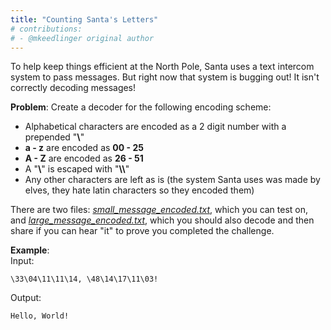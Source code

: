 ```yaml
---
title: "Counting Santa's Letters"
# contributions:
# - @mkeedlinger original author
---
```


To help keep things efficient at the North Pole, Santa uses a text intercom system to pass messages. But right now that system is bugging out! It isn't correctly decoding messages!

**Problem**: Create a decoder for the following encoding scheme:

- Alphabetical characters are encoded as a 2 digit number with a prepended "**\\**"
- **a - z** are encoded as **00 - 25**
- **A - Z** are encoded as **26 - 51**
- A "**\\**" is escaped with "**\\\\**"
- Any other characters are left as is (the system Santa uses was made by elves, they hate latin characters so they encoded them)

There are two files: [_small_message_encoded.txt_](./small_message_encoded.txt), which you can test on, and [_large_message_encoded.txt_](./large_message_encoded.txt), which you should also decode and then share if you can hear "it" to prove you completed the challenge.

**Example**:  
Input:

```
\33\04\11\11\14, \48\14\17\11\03!
```

Output:

```
Hello, World!
```
